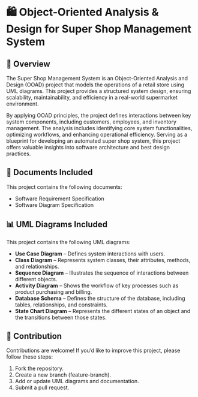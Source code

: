 # 🛍️ Object-Oriented Analysis & Design for Super Shop Management System

## 📌 Overview

The Super Shop Management System is an Object-Oriented Analysis and Design (OOAD) project that models the operations of a retail store using UML diagrams. This project provides a structured system design, ensuring scalability, maintainability, and efficiency in a real-world supermarket environment.

By applying OOAD principles, the project defines interactions between key system components, including customers, employees, and inventory management. The analysis includes identifying core system functionalities, optimizing workflows, and enhancing operational efficiency. Serving as a blueprint for developing an automated super shop system, this project offers valuable insights into software architecture and best design practices.

## 📄 Documents Included
This project contains the following documents:
- Software Requirement Specification
- Software Diagram Specification

## 📊 UML Diagrams Included
This project contains the following UML diagrams:
- **Use Case Diagram** – Defines system interactions with users.
- **Class Diagram** – Represents system classes, their attributes, methods, and relationships.
- **Sequence Diagram** – Illustrates the sequence of interactions between different objects.
- **Activity Diagram** – Shows the workflow of key processes such as product purchasing and billing.
- **Database Schema** – Defines the structure of the database, including tables, relationships, and constraints.
- **State Chart Diagram** – Represents the different states of an object and the transitions between those states.

## 🤝 Contribution
Contributions are welcome! If you’d like to improve this project, please follow these steps:

1. Fork the repository.
2. Create a new branch (feature-branch).
3. Add or update UML diagrams and documentation.
4. Submit a pull request.


















